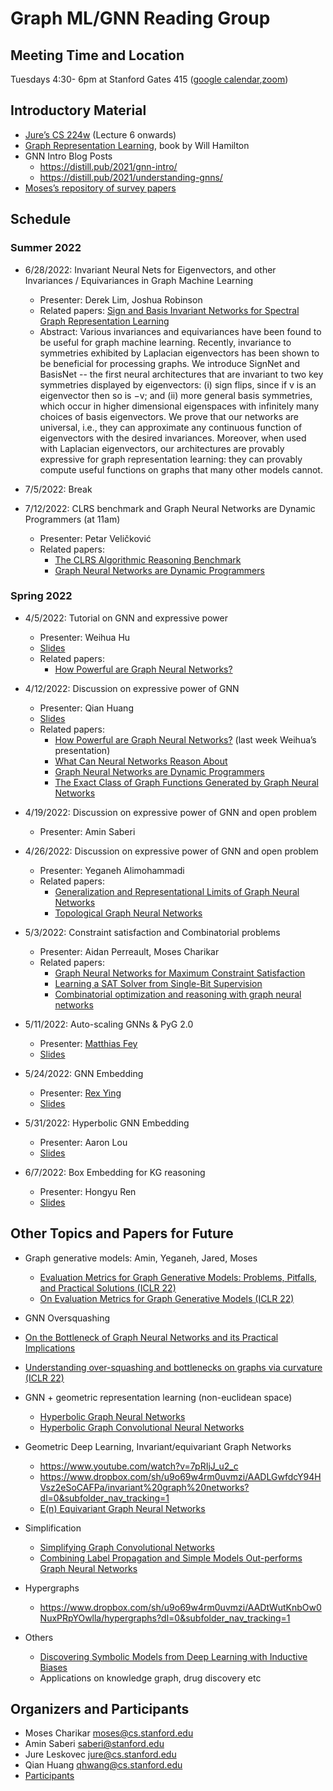 # Graph ML/GNN Reading Group 


## Meeting Time and Location 
Tuesdays 4:30- 6pm at Stanford Gates 415 ([google calendar](https://calendar.google.com/event?action=TEMPLATE&tmeid=M3IzbzBtMHZ2MDFnbGVoM3NiZGVqZDNtZ2tfMjAyMjA2MjhUMjMzMDAwWiBxaWFuMTIzcXdAbQ&tmsrc=qian123qw%40gmail.com&scp=ALL),[zoom](https://stanford.zoom.us/j/99662423809?pwd=N1VTZnVNeGM0MU0veWhQckQ1YUJsUT09))


## Introductory Material

- [Jure’s CS 224w](https://web.stanford.edu/class/cs224w/index.html#schedule) (Lecture 6 onwards)
- [Graph Representation Learning](https://www.cs.mcgill.ca/~wlh/grl_book/), book by Will Hamilton
- GNN Intro Blog Posts
  - <https://distill.pub/2021/gnn-intro/>
  - <https://distill.pub/2021/understanding-gnns/>
- [Moses’s repository of survey papers](https://www.dropbox.com/sh/61cpaowg8ityuin/AAAlpRRkbbRp7sy0-0hq9XMWa?dl=0)

## Schedule 

### Summer 2022

- 6/28/2022: Invariant Neural Nets for Eigenvectors, and other Invariances / Equivariances in Graph Machine Learning
  - Presenter: Derek Lim, Joshua Robinson
  - Related papers: [Sign and Basis Invariant Networks for Spectral Graph Representation Learning](https://arxiv.org/abs/2202.13013)
  - Abstract: Various invariances and equivariances have been found to be useful for graph machine learning. Recently, invariance to symmetries exhibited by Laplacian eigenvectors has been shown to be beneficial for processing graphs.  We introduce SignNet and BasisNet -- the first neural architectures that are invariant to two key symmetries displayed by eigenvectors: (i) sign flips, since if v is an eigenvector then so is −v; and (ii) more general basis symmetries, which occur in higher dimensional eigenspaces with infinitely many choices of basis eigenvectors. We prove that our networks are universal, i.e., they can approximate any continuous function of eigenvectors with the desired invariances. Moreover, when used with Laplacian eigenvectors, our architectures are provably expressive for graph representation learning: they can provably compute useful functions on graphs that many other models cannot.

- 7/5/2022: Break

- 7/12/2022: CLRS benchmark and Graph Neural Networks are Dynamic Programmers (at 11am)
  - Presenter: Petar Veličković
  - Related papers: 
    - [The CLRS Algorithmic Reasoning Benchmark](https://arxiv.org/abs/2205.15659)
    - [Graph Neural Networks are Dynamic Programmers](https://arxiv.org/abs/2203.15544)


### Spring 2022 

- 4/5/2022: Tutorial on GNN and expressive power
  - Presenter: Weihua Hu
  - [Slides](https://drive.google.com/file/d/1UtYBc-8e85Id9PAoahzXEgjuv9Zr11QJ/view?usp=sharing)
  - Related papers:
    - [How Powerful are Graph Neural Networks?](https://arxiv.org/abs/1810.00826)

- 4/12/2022: Discussion on expressive power of GNN
  - Presenter: Qian Huang
  - [Slides](https://docs.google.com/presentation/d/1A19TdVsAh6KwwokOObkovVUFW4Cykyb7P4cm0Taj8Lk/edit?usp=sharing)
  - Related papers:
    - [How Powerful are Graph Neural Networks?](https://arxiv.org/abs/1810.00826) (last week Weihua’s presentation)
    - [What Can Neural Networks Reason About](https://arxiv.org/abs/1905.13211)
    - [Graph Neural Networks are Dynamic Programmers](https://arxiv.org/abs/2203.15544)
    - [The Exact Class of Graph Functions Generated by Graph Neural Networks](https://arxiv.org/abs/2202.08833)
 
- 4/19/2022: Discussion on expressive power of GNN and open problem
  - Presenter: Amin Saberi
 
- 4/26/2022: Discussion on expressive power of GNN and open problem
  - Presenter: Yeganeh Alimohammadi
  - Related papers:
    - [Generalization and Representational Limits of Graph Neural Networks](https://arxiv.org/abs/2002.06157) 
    - [Topological Graph Neural Networks](https://arxiv.org/pdf/2102.07835.pdf)

- 5/3/2022: Constraint satisfaction and Combinatorial problems
  - Presenter: Aidan Perreault, Moses Charikar
  - Related papers:
    - [Graph Neural Networks for Maximum Constraint Satisfaction](https://arxiv.org/abs/1909.08387)
    - [Learning a SAT Solver from Single-Bit Supervision](https://arxiv.org/abs/1802.03685) 
    - [Combinatorial optimization and reasoning with graph neural networks](https://arxiv.org/abs/2102.09544)
 
- 5/11/2022: Auto-scaling GNNs & PyG 2.0
  - Presenter: [Matthias Fey](https://rusty1s.github.io/#/)
  - [Slides](https://drive.google.com/file/d/1J5Zxd1LhDKVX0VtMU1y21GZ-48FI8Z9i/view?usp=sharing)

- 5/24/2022: GNN Embedding
  - Presenter: [Rex Ying](https://cs.stanford.edu/people/rexy/)
  - [Slides](https://drive.google.com/file/d/1VXlSsJu9kbUQVz16Vi4baidpv-S5nfxT/view?usp=sharing)

- 5/31/2022: Hyperbolic GNN Embedding
  - Presenter: Aaron Lou
  - [Slides](https://drive.google.com/file/d/1HRvlyB8EHzU3hQdvX3sNzbl4apygAP3Z/view?usp=sharing)

- 6/7/2022: Box Embedding for KG reasoning
  - Presenter: Hongyu Ren
  - [Slides](https://drive.google.com/file/d/1liAX6Mekp0a5HthivsyS5dfFLZxb8mRm/view?usp=sharing)

## Other Topics and Papers for Future

- Graph generative models: Amin, Yeganeh, Jared, Moses
  - [Evaluation Metrics for Graph Generative Models: Problems, Pitfalls, and Practical Solutions (ICLR 22)](https://arxiv.org/pdf/2106.01098.pdf)
  - [On Evaluation Metrics for Graph Generative Models (ICLR 22)](https://arxiv.org/pdf/2201.09871.pdf)

-  GNN Oversquashing
  - [On the Bottleneck of Graph Neural Networks and its Practical Implications](https://arxiv.org/abs/2006.05205)
  - [Understanding over-squashing and bottlenecks on graphs via curvature (ICLR 22)](https://arxiv.org/pdf/2111.14522.pdf)

- GNN + geometric representation learning (non-euclidean space)
  - [Hyperbolic Graph Neural Networks](https://arxiv.org/abs/1910.12892)
  - [Hyperbolic Graph Convolutional Neural Networks](https://arxiv.org/abs/1910.12933) 

- Geometric Deep Learning, Invariant/equivariant Graph Networks
  - <https://www.youtube.com/watch?v=7pRIjJ_u2_c>
  - <https://www.dropbox.com/sh/u9o69w4rm0uvmzi/AADLGwfdcY94HVsz2eSoCAFPa/invariant%20graph%20networks?dl=0&subfolder_nav_tracking=1> 
  - [E(n) Equivariant Graph Neural Networks](https://arxiv.org/abs/2102.09844)

- Simplification 
  - [Simplifying Graph Convolutional Networks](https://arxiv.org/abs/1902.07153)
  - [Combining Label Propagation and Simple Models Out-performs Graph Neural Networks](https://arxiv.org/abs/2010.13993)

- Hypergraphs
  - <https://www.dropbox.com/sh/u9o69w4rm0uvmzi/AADtWutKnbOw0NuxPRpYOwlla/hypergraphs?dl=0&subfolder_nav_tracking=1>
 
- Others 
  - [Discovering Symbolic Models from Deep Learning with Inductive Biases](https://arxiv.org/abs/2006.11287)
  - Applications on knowledge graph, drug discovery etc
 
## Organizers and Participants
 - Moses Charikar <moses@cs.stanford.edu>
 - Amin Saberi <saberi@stanford.edu>
 - Jure Leskovec <jure@cs.stanford.edu>
 - Qian Huang <qhwang@cs.stanford.edu>
 - [Participants](https://docs.google.com/document/d/17nf-aUpaMCghkWTLBmaiZW1nmOKrxwqRIsDJO_h3658/edit?pli=1#)

 
